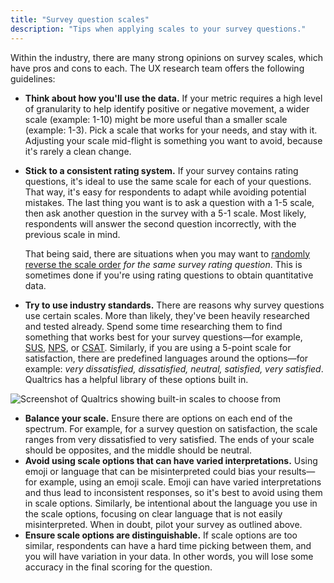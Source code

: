 ```yaml
---
title: "Survey question scales"
description: "Tips when applying scales to your survey questions."
---
```


Within the industry, there are many strong opinions on survey scales, which have pros and cons to each.  The UX research team offers the following guidelines:

- **Think about how you'll use the data.** If your metric requires a high level of granularity to help identify positive or negative movement, a wider scale (example: 1-10) might be more useful than a smaller scale (example: 1-3). Pick a scale that works for your needs, and stay with it. Adjusting your scale mid-flight is something you want to avoid, because it's rarely a clean change.
- **Stick to a consistent rating system.** If your survey contains rating questions, it's ideal to use the same scale for each of your questions.  That way, it's easy for respondents to adapt while avoiding potential mistakes.  The last thing you want is to ask a question with a 1-5 scale, then ask another question in the survey with a 5-1 scale.  Most likely, respondents will answer the second question incorrectly, with the previous scale in mind.

     That being said, there are situations when you may want to [randomly reverse the scale order](https://www.qualtrics.com/support/survey-platform/survey-module/question-options/choice-randomization/) *for the same survey rating question*.  This is sometimes done if you're using rating questions to obtain quantitative data.

- **Try to use industry standards.** There are reasons why survey questions use certain scales.  More than likely, they've been heavily researched and tested already. Spend some time researching them to find something that works best for your survey questions—for example, [SUS](https://measuringu.com/sus/), [NPS](https://www.qualtrics.com/en-gb/experience-management/customer/net-promoter-score/), or [CSAT](https://www.qualtrics.com/experience-management/customer/what-is-csat/).  Similarly, if you are using a 5-point scale for satisfaction, there are predefined languages around the options—for example: *very dissatisfied, dissatisfied, neutral, satisfied, very satisfied*. Qualtrics has a helpful library of these options built in.

![Screenshot of Qualtrics showing built-in scales to choose from](/images/product/ux/ux-research/surveys/survey-question-scales/scale_option.png)

- **Balance your scale.** Ensure there are options on each end of the spectrum. For example, for a survey question on satisfaction, the scale ranges from very dissatisfied to very satisfied. The ends of your scale should be opposites, and the middle should be neutral.
- **Avoid using scale options that can have varied interpretations.** Using emoji or language that can be misinterpreted could bias your results—for example, using an emoji scale. Emoji can have varied interpretations and thus lead to inconsistent responses, so it's best to avoid using them in scale options. Similarly, be intentional about the language you use in the scale options, focusing on clear language that is not easily misinterpreted. When in doubt, pilot your survey as outlined above.
- **Ensure scale options are distinguishable.** If scale options are too similar, respondents can have a hard time picking between them, and you will have variation in your data. In other words, you will lose some accuracy in the final scoring for the question.

